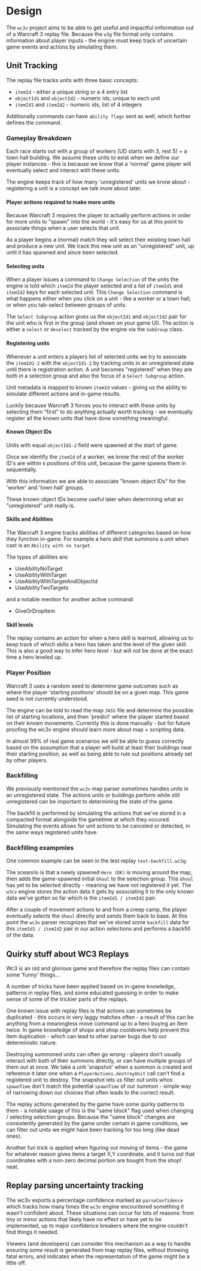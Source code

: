 # Design

The `wc3v` project aims to be able to get useful and impactful imformation
out of a Warcraft 3 replay file.  Because the `w3g` file format only contains
information about player inputs - the engine must keep track of uncertain
game events and actions by simulating them.

## Unit Tracking

The replay file tracks units with three basic concepts:

* `itemId` - either a unique string or a 4 entry list 
* `objectId1` and `objectId2` - numeric ids, unique to each unit
* `itemId1` and `itemId2` - numeric ids, list of 4 integers

Additionally commands can have `ability flags` sent as well, which further defines the command.

### Gameplay Breakdown

Each race starts out with a group of workers (UD starts with 3, rest 5) + a town hall building.
We assume these units to exist when we define our player instances - this is because we know
that a 'normal' game player will eventually select and interact with these units.

The engine keeps track of how many 'unregistered' units we know about - registering a unit is a concept we talk more about later.

#### Player actions required to make more units

Because Warcraft 3 requires the player to actually perform actions in order for more units to "spawn" into the world - it's easy for us at this point to associate things when a user selects that unit.

As a player begins a (normal) match they will select their existing town hall and produce a new unit.  We track this new unit as an "unregistered" unit, up until it has spawned and since been selected.

#### Selecting units 

When a player issues a command to `Change Selection` of the units the engine is told which `itemId` the player selected and a list of `itemId1` and `itemId2` keys for each selected unit. This `Change Selection` command is what happens either when you click on a unit - like a worker or a town hall; or when you tab-select between groups of units.

The `Select Subgroup` action gives us the `objectId1` and `objectId2` pair for the unit who is first in the group (and shown on your game UI).  The action is either a `select` or `deselect` tracked by the engine via the `SubGroup` class.

#### Registering units

Whenever a unit enters a players list of selected units we try to associate the `itemId1-2` with the `objectId1-2` by tracking units in an unregistered state until there is registration action.  A unit becomes "registered" when they are both in a selection group and also the focus of a `Select Subgroup` action.

Unit metadata is mapped to known `itemId` values - giving us the ability to simulate different actions and in-game results.

Luckily because Warcraft 3 forces you to interact with these units by selecting them "first" to do anything actually worth tracking - we eventually register all the known units that have done something meaningful.

#### Known Object IDs

Units with equal `objectId1-2` field were spawned at the start of game.  

Once we identify the `itemId` of a worker, we know the rest of the worker ID's are within `6` positions of this unit, because the game spawns them in sequentially.

With this information we are able to associate "known object IDs" for the 'worker' and 'town hall' groups.

These known object IDs become useful later when determining what an "unregistered" unit
really is.

#### Skills and Abilities

The Warcraft 3 engine tracks abilities of different categories based on how they function in-game.
For example a hero skill that summons a unit when cast is an `Ability with no target`.

The types of abilities are:

* UseAbilityNoTarget
* UseAbilityWithTarget
* UseAbilityWithTargetAndObjectId
* UseAbilityTwoTargets

and a notable mention for another active command:

* GiveOrDropItem

#### Skill levels

The replay contains an action for when a hero skill is learned, allowing us to keep track
of which skills a hero has taken and the level of the given skill.  This is also a good way
to infer hero level - but will not be done at the exact time a hero leveled up.

### Player Position

Warcraft 3 uses a random seed to determine game outcomes such as where the player 'starting positions' should be on a given map.  This game seed is not currently understood.

The engine can be told to read the map `JASS` file and determine the possible list of starting
locations, and then 'predict' where the player started based on their known movements. Currently this is done manually - but for future proofing the wc3v engine should learn more about map + scripting data.

In almost 99% of real game scenarios we will be able to guess correctly based on the assumption that a player will build at least their buildings near their starting position, as well as being able to rule out positions already set by other players.

### Backfilling 

We previously mentioned the `wc3v` map parser sometimes handles units in an unregistered state. The actions units or buildings perform while still unregistered can be important to determining the state of the game.

The backfill is performed by simulating the actions that we've stored in a compacted format alongside the gametime at which they occured.  Simulating the events allows for unit actions to be canceled or detected, in the same ways registered units have.

### Backfilling exampmles

One common example can be seen in the test replay `test-backfill.wc3g`:

The sceanrio is that a newly spawned `Hero (DK)` is moving around the map, then adds the game-spawned initial `Ghoul` to the selection group.  This `Ghoul` has yet to be selected directly - meaning we have not registered it yet.  The `w3cv` engine stores the action data it gets by associating it to the only known data we've gotten so far which is the `itemId1 / itemId2` pair.

After a couple of movement actions to and from a creep camp, the player eventually selects the `Ghoul` directly and sends them back to base.  At this point the `wc3v` parser recognizes that we've stored some `backfill` data for this `itemId1 / itemId2` pair in our action selections and performs a backfill of the data.

## Quirky stuff about WC3 Replays

Wc3 is an old and glorious game and therefore the replay files can contain some 'funny' things...

A number of tricks have been applied based on in-game knowledge, patterns in replay files, and
some educated guessing in order to make sense of some of the trickier parts of the replays.

One known issue with replay files is that actions can sometimes be duplicated - this occurs
in very laggy matches often - a result of this can be anything from a meaningless move command
up to a hero buying an item twice.  In game knowledge of shops and shop cooldowns help prevent
this item duplication - which can lead to other parser bugs due to our deterministic nature.

Destroying summoned units can often go wrong - players don't usually interact with both of their
summons directly, or can have multiple groups of them out at once.  We take a unit 'snapshot'
when a summon is created and reference it later one when a `PlayerActions.destroyUnit` call
can't find a registered unit to destroy.  The snapshot lets us filter out units whos `spawnTime`
don't match the potential `spawnTime` of our summon - simple way of narrowing down our choices
that often leads to the correct result.

The replay actions generated by the game have some quirky patterns to them - a notable usage
of this is the "same block" flag used when changing / selecting selection groups.  Because
the "same block" changes are consistently generated by the game under certain in game conditions,
we can filter out units we might have been tracking for too long (like dead ones).

Another fun trick is applied when figuring out moving of items - the game for whatever reason
gives items a target X,Y coordinate, and it turns out that coordinates with a non-zero decimal 
portion are bought from the shop! neat.

## Replay parsing uncertainty tracking

The wc3v exports a percentage confidence marked as `parseConfidence` which tracks how many times the `wc3v` engine encountered something it wasn't confident about.  These situations can occur for lots of reasons:  from tiny or minor actions that likely have no effect or have yet to be implemented, up to major confidence breakers where the engine couldn't find things it needed.

Viewers (and developers) can consider this mechanism as a way to handle ensuring _some_ result is generated from map replay files, without throwing fatal errors, and indicates when the representation of the game might be a little off.
